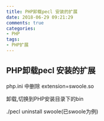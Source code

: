 ```yaml
---
title: PHP卸载pecl 安装的扩展
date: 2018-06-29 09:21:29
comments: true
categories:
- PHP
tags:
- PHP扩展
---
```


## PHP卸载pecl 安装的扩展

php.ini 中删除 extension=swoole.so

卸载,切换到PHP安装目录下的bin

./pecl uninstall swoole(已swoole为例)

